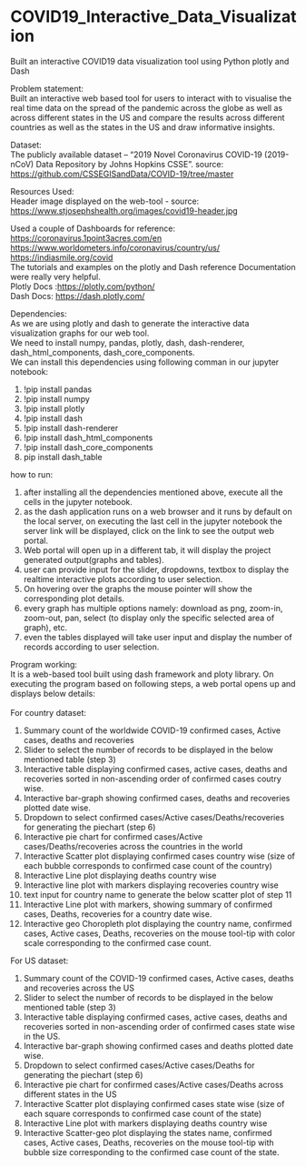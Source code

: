 # COVID19_Interactive_Data_Visualization
Built an interactive COVID19 data visualization tool using Python plotly and Dash

Problem statement:<br/>
Built an interactive web based tool for users to interact with to visualise the real time data on the spread of the pandemic across the globe as well as across different states in the US
and compare the results across different countries as well as the states in the US and draw informative insights.

Dataset:<br/>
The publicly available dataset – “2019 Novel Coronavirus COVID-19 (2019-nCoV) Data Repository by Johns Hopkins CSSE”. 
source: https://github.com/CSSEGISandData/COVID-19/tree/master


Resources Used:<br/>
Header image displayed on the web-tool - source: https://www.stjosephshealth.org/images/covid19-header.jpg

Used a couple of Dashboards for reference:<br/>
https://coronavirus.1point3acres.com/en<br/>
https://www.worldometers.info/coronavirus/country/us/<br/>
https://indiasmile.org/covid<br/>
The tutorials and examples on the plotly and Dash reference Documentation were really very helpful.<br/>
Plotly Docs :https://plotly.com/python/<br/>
Dash Docs: https://dash.plotly.com/<br/>


Dependencies:<br/>
As we are using plotly and dash to generate the interactive data visualization graphs for our web tool.<br/>
We need to install numpy, pandas, plotly, dash, dash-renderer, dash_html_components, dash_core_components.<br/>
We can install this dependencies using following comman in our jupyter notebook:<br/>

1) !pip install pandas
2) !pip install numpy
3) !pip install plotly
4) !pip install dash
5) !pip install dash-renderer
6) !pip install dash_html_components
7) !pip install dash_core_components
8) pip install dash_table


how to run:<br/>
1) after installing all the dependencies mentioned above, execute all the cells in the jupyter notebook.
2) as the dash application runs on a web browser and it runs by default on the local server,
on executing the last cell in the jupyter notebook the server link will be displayed, click on the link to see the output web portal.
3) Web portal will open up in a different tab, it will display the project generated output(graphs and tables).
4) user can provide input for the slider, dropdowns, textbox to display the realtime interactive plots according to user selection.
6) On hovering over the graphs the mouse pointer will show the corresponding plot details.
5) every graph has multiple options namely:
 download as png, zoom-in, zoom-out, pan, select (to display only the specific selected area of graph), etc.
7) even the tables displayed will take user input and display the number of records according to user selection.


Program working:<br/>
It is a web-based tool built using dash framework and ploty library. On executing the program based on following steps, a web portal opens up and displays below details:<br/><br/>
For country dataset:<br/>
1) Summary count of the worldwide COVID-19 confirmed cases, Active cases, deaths and recoveries
2) Slider to select the number of records to be displayed in the below mentioned table (step 3)
3) Interactive table displaying confirmed cases, active cases, deaths and recoveries 
	sorted in non-ascending order of confirmed cases coutry wise.
4) Interactive bar-graph showing confirmed cases, deaths and recoveries plotted date wise.
5) Dropdown to select confirmed cases/Active cases/Deaths/recoveries for generating the piechart (step 6)
6) Interactive pie chart for confirmed cases/Active cases/Deaths/recoveries across the countries in the world
7) Interactive Scatter plot displaying confirmed cases country wise (size of each bubble corresponds to confirmed case count of the country)
8) Interactive Line plot displaying deaths country wise
9) Interactive line plot with markers displaying recoveries country wise
10) text input for country name to generate the below scatter plot of step 11
11) Interactive Line plot with markers, showing summary of confirmed cases, Deaths, recoveries for a country date wise.
12) Interactive geo Choropleth plot displaying the country name, confirmed cases, Active cases, Deaths, recoveries on the mouse tool-tip
	with color scale corresponding to the confirmed case count.

For US dataset:<br/>
1) Summary count of the COVID-19 confirmed cases, Active cases, deaths and recoveries across the US
2) Slider to select the number of records to be displayed in the below mentioned table (step 3)
3) Interactive table displaying confirmed cases, active cases, deaths and recoveries 
	sorted in non-ascending order of confirmed cases state wise in the US.
4) Interactive bar-graph showing confirmed cases and deaths plotted date wise.
5) Dropdown to select confirmed cases/Active cases/Deaths for generating the piechart (step 6)
6) Interactive pie chart for confirmed cases/Active cases/Deaths across different states in the US
7) Interactive Scatter plot displaying confirmed cases state wise (size of each square corresponds to confirmed case count of the state)
8) Interactive Line plot with markers displaying deaths country wise
9) Interactive Scatter-geo plot displaying the states name, confirmed cases, Active cases, Deaths, recoveries on the mouse tool-tip
	with bubble size corresponding to the confirmed case count of the state.
